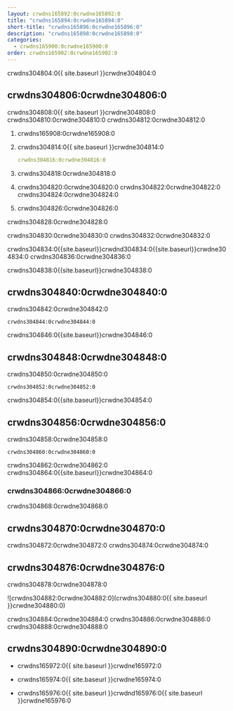 ```yaml
---
layout: crwdns165892:0crwdne165892:0
title: "crwdns165894:0crwdne165894:0"
short-title: "crwdns165896:0crwdne165896:0"
description: "crwdns165898:0crwdne165898:0"
categories:
  - crwdns165900:0crwdne165900:0
order: crwdns165902:0crwdne165902:0
---
```


crwdns304804:0{{ site.baseurl }}crwdne304804:0

## crwdns304806:0crwdne304806:0

crwdns304808:0{{ site.baseurl }}crwdne304808:0 crwdns304810:0crwdne304810:0 crwdns304812:0crwdne304812:0

1. crwdns165908:0crwdne165908:0

2. crwdns304814:0{{ site.baseurl }}crwdne304814:0

     ```yaml
     crwdns304816:0crwdne304816:0
     ```

1. crwdns304818:0crwdne304818:0

2. crwdns304820:0crwdne304820:0 crwdns304822:0crwdne304822:0 crwdns304824:0crwdne304824:0

3. crwdns304826:0crwdne304826:0

crwdns304828:0crwdne304828:0

crwdns304830:0crwdne304830:0 crwdns304832:0crwdne304832:0

crwdns304834:0{{site.baseurl}}crwdnd304834:0{{site.baseurl}}crwdne304834:0 crwdns304836:0crwdne304836:0

crwdns304838:0{{site.baseurl}}crwdne304838:0

## crwdns304840:0crwdne304840:0

crwdns304842:0crwdne304842:0

    crwdns304844:0crwdne304844:0
    

crwdns304846:0{{site.baseurl}}crwdne304846:0

## crwdns304848:0crwdne304848:0

crwdns304850:0crwdne304850:0

    crwdns304852:0crwdne304852:0 
    

crwdns304854:0{{site.baseurl}}crwdne304854:0

## crwdns304856:0crwdne304856:0

crwdns304858:0crwdne304858:0

    crwdns304860:0crwdne304860:0
    

crwdns304862:0crwdne304862:0 crwdns304864:0{{site.baseurl}}crwdne304864:0

### crwdns304866:0crwdne304866:0

crwdns304868:0crwdne304868:0

## crwdns304870:0crwdne304870:0

crwdns304872:0crwdne304872:0 crwdns304874:0crwdne304874:0

## crwdns304876:0crwdne304876:0

crwdns304878:0crwdne304878:0

![crwdns304882:0crwdne304882:0](crwdns304880:0{{ site.baseurl }}crwdne304880:0)

crwdns304884:0crwdne304884:0 crwdns304886:0crwdne304886:0 crwdns304888:0crwdne304888:0

## crwdns304890:0crwdne304890:0

- crwdns165972:0{{ site.baseurl }}crwdne165972:0

- crwdns165974:0{{ site.baseurl }}crwdne165974:0

- crwdns165976:0{{ site.baseurl }}crwdnd165976:0{{ site.baseurl }}crwdne165976:0